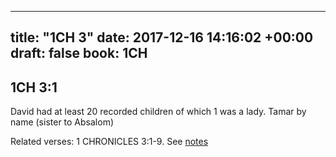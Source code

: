 
---
title: "1CH 3"
date: 2017-12-16 14:16:02 +00:00
draft: false
book: 1CH
---

## 1CH 3:1

David had at least 20 recorded children of which 1 was a lady. Tamar by name (sister to Absalom)

Related verses: 1 CHRONICLES 3:1-9. See [notes](https://my.bible.com/notes/2791542206166197129)

